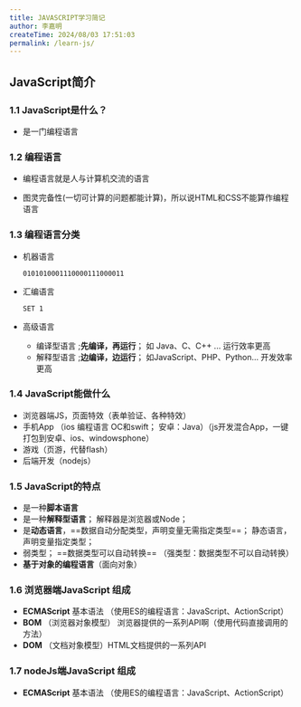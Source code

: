 ```yaml
---
title: JAVASCRIPT学习简记
author: 李嘉明
createTime: 2024/08/03 17:51:03
permalink: /learn-js/
---
```


## JavaScript简介

### 1.1 JavaScript是什么？

* 是一门编程语言

### 1.2 编程语言

* 编程语言就是人与计算机交流的语言

* 图灵完备性(一切可计算的问题都能计算)，所以说HTML和CSS不能算作编程语言

### 1.3 编程语言分类

* 机器语言
  ```
  0101010001110000111000011
  ```

* 汇编语言
  ```
  SET 1
  ```

* 高级语言
  * 编译型语言	;**先编译，再运行**； 如 Java、C、C++ ... 运行效率更高
  * 解释型语言   ;**边编译，边运行**； 如JavaScript、PHP、Python...    开发效率更高

### 1.4 JavaScript能做什么

* 浏览器端JS，页面特效（表单验证、各种特效）
* 手机App （ios 编程语言 OC和swift；  安卓：Java）（js开发混合App，一键打包到安卓、ios、windowsphone）
* 游戏（页游，代替flash）
* 后端开发（nodejs）

### 1.5 JavaScript的特点

* 是一种**脚本语言**
* 是一种**解释型语言**；  解释器是浏览器或Node；
* 是**动态语言**，==数据自动分配类型，声明变量无需指定类型==； 静态语言，声明变量指定类型；
* 弱类型； ==数据类型可以自动转换== （强类型：数据类型不可以自动转换）
* **基于对象的编程语言**（面向对象）

### 1.6 浏览器端JavaScript 组成

* **ECMAScript** 基本语法 （使用ES的编程语言：JavaScript、ActionScript）
* **BOM** （浏览器对象模型） 浏览器提供的一系列API啊（使用代码直接调用的方法）
* **DOM** （文档对象模型）HTML文档提供的一系列API

### 1.7 nodeJs端JavaScript 组成

* **ECMAScript** 基本语法 （使用ES的编程语言：JavaScript、ActionScript）